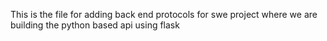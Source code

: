 This is the file for adding back end protocols for swe project where we are building the python based api using flask
